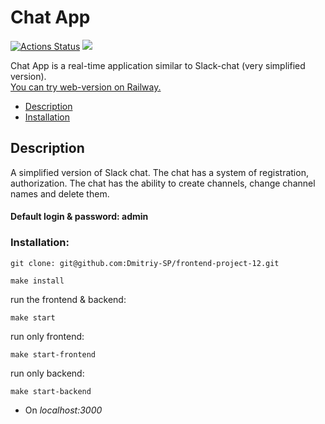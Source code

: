 # Chat App

[![Actions Status](https://github.com/Dmitriy-SP/frontend-project-12/workflows/hexlet-check/badge.svg)](https://github.com/Dmitriy-SP/frontend-project-12/actions)
<a href="https://codeclimate.com/github/Dmitriy-SP/frontend-project-12/maintainability"><img src="https://api.codeclimate.com/v1/badges/6eb388f97a565f0897df/maintainability" /></a>

Chat App is a real-time application similar to Slack-chat (very simplified version).<br>
<a href="https://frontend-project-12-production-1bc9.up.railway.app/">You can try web-version on Railway.</a>

- [Description](#Description)
- [Installation](#Installation)

## Description

A simplified version of Slack chat. The chat has a system of registration, authorization.
The chat has the ability to create channels, change channel names and delete them.

#### Default login & password: admin

### Installation:

```
git clone: git@github.com:Dmitriy-SP/frontend-project-12.git
```
```
make install
```
run the frontend & backend:
```
make start
```
run only frontend:
```
make start-frontend
```
run only backend:
```
make start-backend
```
- On *localhost:3000*
